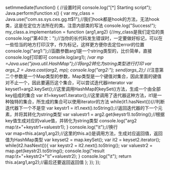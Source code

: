 setImmediate(function() {
//设置时间
console.log("[*] Starting script");
    Java.perform(function x() {
        var my_class = Java.use("com.ss.sys.ces.gg.tt$1");//我们hook都是hook的方法，无法hook类，这是在定位方法所在的类。注意内部类的写法
        console.log("Success!");
        my_class.a.implementation = function (arg1,arg2) {//my_class是我们定位的类
            console.log("第40次：");//当你的长代码发生错误时，一定要做好标记，可以在一些恰当的地方打印汉字，作为标记，这样更方便你去定位error的位置
        	console.log("arg1:");//函数参数arg1是一个string类型的，比价简单，直接console.log打印即可
            console.log(arg1);
        	/*var mp =Java.use("java.util.HashMap");//将arg2转化为string类型进行打印
        	var args_2 = Java.cast(arg2, mp);
            console.log("arg2:");
        	send(args_2);*/
            //注意第二个参数是一个Map类型的参数，Map类型是一个键值对集合，因此里面的键值对不止一个，因此要遍历这个集合，可以尝试迭代器interator
            var keyset1=arg2.keySet();//这里调用HashMap的keySet()方法，生成一个由全部key组成的集合
            var it1=keyset1.iterator();//这里调用了迭代器这种方法，it1是一种独特的集合，所生成的集合可以使用iterator的方法
            while(it1.hasNext()){//判断迭代器下一个不是空
                var keystr1 = it1.next().toString();//返回迭代器的下一个元素，并将其转化为string类型
                var valuestr1 = arg2.get(keystr1).toString();//根据key值生成对应的value值，并转化为string类型
                console.log("arg2 map:\t+"+keystr1+valuestr1);
            }
            console.log("\t");//换行            
            var map=this.a(arg1,arg2);//这里的this.a()是调用方法，生成对应返回值，返回值为HashMap类型
            var keyset2 = map.keySet();
            var it2 = keyset2.iterator();
            while(it2.hasNext()){
                var keystr2 = it2.next().toString();
                var valuestr2 = map.get(keystr2).toString();
                console.log("result map:\t+"+keystr2+"\t"+valuestr2);
            }
            console.log("\t");
            return this.a(arg1,arg2);//最后还要返回返回值
        };
    });
});

